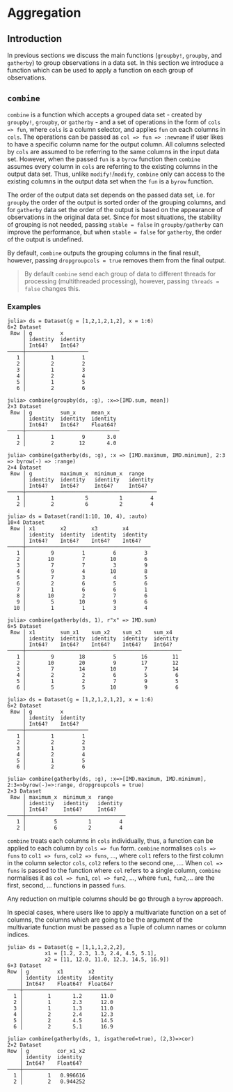 # Aggregation

## Introduction

In previous sections we discuss the main functions (`groupby!`, `groupby`, and `gatherby`) to group observations in a data set. In this section we introduce a function which can be used to apply a function on each group of observations.

## `combine`

`combine` is a function which accepts a grouped data set - created by `groupby!`, `groupby`, or `gatherby` - and a set of operations in the form of `cols => fun`, where `cols` is a column selector, and applies `fun` on each columns in `cols`. The operations can be passed as `col => fun => :newname` if user likes to have a specific column name for the output column. All columns selected by `cols` are assumed to be referring to the same columns in the input data set. However, when the passed `fun` is a `byrow` function then `combine` assumes every column in `cols` are referring to the existing columns in the output data set. Thus, unlike `modify!`/`modify`, `combine` only can access to the existing columns in the output data set when the `fun` is a `byrow` function.

The order of the output data set depends on the passed data set, i.e. for `groupby` the order of the output is sorted order of the grouping columns, and for `gatherby` data set the order of the output is based on the appearance of observations in the original data set. Since for most situations, the stability of grouping is not needed, passing `stable = false` in `groupby/gatherby` can improve the performance, but when `stable = false` for `gatherby`, the order of the output is undefined.

By default, `combine` outputs the grouping columns in the final result, however, passing `dropgroupcols = true` removes them from the final output.

> By default `combine` send each group of data to different threads for processing (multithreaded processing), however, passing `threads = false` changes this.

### Examples

```jldoctest
julia> ds = Dataset(g = [1,2,1,2,1,2], x = 1:6)
6×2 Dataset
 Row │ g         x        
     │ identity  identity
     │ Int64?    Int64?   
─────┼────────────────────
   1 │        1         1
   2 │        2         2
   3 │        1         3
   4 │        2         4
   5 │        1         5
   6 │        2         6

julia> combine(groupby(ds, :g), :x=>[IMD.sum, mean])
2×3 Dataset
 Row │ g         sum_x     mean_x   
     │ identity  identity  identity
     │ Int64?    Int64?    Float64?
─────┼──────────────────────────────
   1 │        1         9       3.0
   2 │        2        12       4.0

julia> combine(gatherby(ds, :g), :x => [IMD.maximum, IMD.minimum], 2:3 => byrow(-) => :range)
2×4 Dataset
 Row │ g         maximum_x  minimum_x  range    
     │ identity  identity   identity   identity
     │ Int64?    Int64?     Int64?     Int64?   
─────┼──────────────────────────────────────────
   1 │        1          5          1         4
   2 │        2          6          2         4

julia> ds = Dataset(rand(1:10, 10, 4), :auto)
10×4 Dataset
 Row │ x1        x2        x3        x4       
     │ identity  identity  identity  identity
     │ Int64?    Int64?    Int64?    Int64?   
─────┼────────────────────────────────────────
   1 │        9         1         6         3
   2 │       10         7        10         6
   3 │        7         7         3         9
   4 │        9         4        10         8
   5 │        7         3         4         5
   6 │        2         6         5         6
   7 │        1         6         6         1
   8 │       10         2         7         6
   9 │        5        10         9         6
  10 │        1         1         3         4

julia> combine(gatherby(ds, 1), r"x" => IMD.sum)
6×5 Dataset
 Row │ x1        sum_x1    sum_x2    sum_x3    sum_x4   
     │ identity  identity  identity  identity  identity
     │ Int64?    Int64?    Int64?    Int64?    Int64?   
─────┼──────────────────────────────────────────────────
   1 │        9        18         5        16        11
   2 │       10        20         9        17        12
   3 │        7        14        10         7        14
   4 │        2         2         6         5         6
   5 │        1         2         7         9         5
   6 │        5         5        10         9         6

julia> ds = Dataset(g = [1,2,1,2,1,2], x = 1:6)
6×2 Dataset
 Row │ g         x        
     │ identity  identity
     │ Int64?    Int64?   
─────┼────────────────────
   1 │        1         1
   2 │        2         2
   3 │        1         3
   4 │        2         4
   5 │        1         5
   6 │        2         6

julia> combine(gatherby(ds, :g), :x=>[IMD.maximum, IMD.minimum], 2:3=>byrow(-)=>:range, dropgroupcols = true)
2×3 Dataset
 Row │ maximum_x  minimum_x  range    
     │ identity   identity   identity
     │ Int64?     Int64?     Int64?   
─────┼────────────────────────────────
   1 │         5          1         4
   2 │         6          2         4
```

`combine` treats each columns in `cols` individually, thus, a function can be applied to each column by `cols => fun` form. `combine` normalises `cols => funs` to `col1 => funs`, `col2 => funs`, ..., where `col1` refers to the first column in the column selector `cols`, `col2` refers to the second one, .... When `col => funs` is passed to the function where `col` refers to a single column, `combine` normalises it as `col => fun1`, `col => fun2`, ..., where `fun1`, `fun2`,... are the first, second, ... functions in passed `funs`.

Any reduction on multiple columns should be go through a `byrow` approach.

In special cases, where users like to apply a multivariate function on a set of columns, the columns which are going to be the argument of the multivariate function must be passed as a Tuple of column names or column indices.

```jldoctest
julia> ds = Dataset(g = [1,1,1,2,2,2],
            x1 = [1.2, 2.3, 1.3, 2.4, 4.5, 5.1],
            x2 = [11, 12.0, 11.0, 12.3, 14.5, 16.9])
6×3 Dataset
Row │ g         x1        x2       
    │ identity  identity  identity
    │ Int64?    Float64?  Float64?
────┼──────────────────────────────
  1 │        1       1.2      11.0
  2 │        1       2.3      12.0
  3 │        1       1.3      11.0
  4 │        2       2.4      12.3
  5 │        2       4.5      14.5
  6 │        2       5.1      16.9

julia> combine(gatherby(ds, 1, isgathered=true), (2,3)=>cor)
2×2 Dataset
Row │ g         cor_x1_x2
    │ identity  identity  
    │ Int64?    Float64?  
────┼─────────────────────
  1 │        1   0.996616
  2 │        2   0.944252

```
